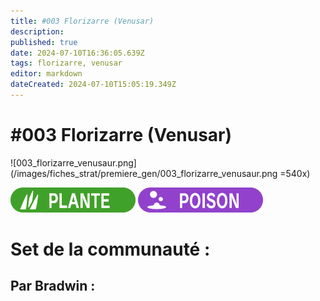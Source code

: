 ```yaml
---
title: #003 Florizarre (Venusar)
description: 
published: true
date: 2024-07-10T16:36:05.639Z
tags: florizarre, venusar
editor: markdown
dateCreated: 2024-07-10T15:05:19.349Z
---
```


# #003 Florizarre (Venusar)
![003_florizarre_venusaur.png](/images/fiches_strat/premiere_gen/003_florizarre_venusaur.png =540x)

![plante.png](/images/fiches_strat/img_types/plante.png)
![poison.png](/images/fiches_strat/img_types/poison.png)



# Set de la communauté :

## Par Bradwin :
